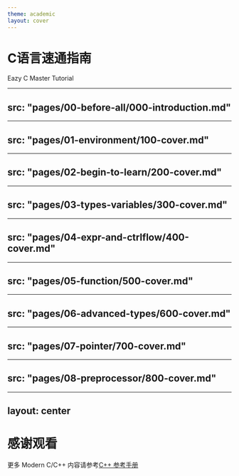 ```yaml
---
theme: academic
layout: cover
---
```


# C语言速通指南

Eazy C Master Tutorial

---
src: "pages/00-before-all/000-introduction.md"
---

---
src: "pages/01-environment/100-cover.md"
---

---
src: "pages/02-begin-to-learn/200-cover.md"
---

---
src: "pages/03-types-variables/300-cover.md"
---

---
src: "pages/04-expr-and-ctrlflow/400-cover.md"
---

---
src: "pages/05-function/500-cover.md"
---

---
src: "pages/06-advanced-types/600-cover.md"
---

---
src: "pages/07-pointer/700-cover.md"
---

---
src: "pages/08-preprocessor/800-cover.md"
---

---
layout: center
---

# 感谢观看

更多 Modern C/C++ 内容请参考[C++ 参考手册](https://zh.cppreference.com/w/)